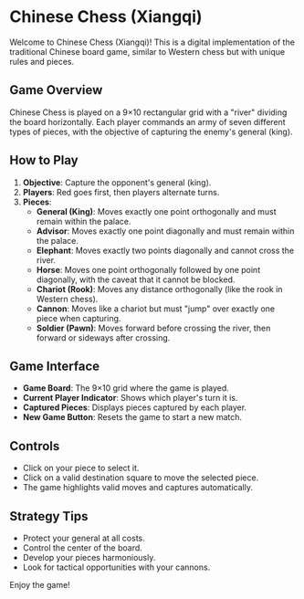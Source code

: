 # Chinese Chess (Xiangqi)

Welcome to Chinese Chess (Xiangqi)! This is a digital implementation of the traditional Chinese board game, similar to Western chess but with unique rules and pieces.

## Game Overview

Chinese Chess is played on a 9×10 rectangular grid with a "river" dividing the board horizontally. Each player commands an army of seven different types of pieces, with the objective of capturing the enemy's general (king).

## How to Play

1. **Objective**: Capture the opponent's general (king).
2. **Players**: Red goes first, then players alternate turns.
3. **Pieces**:
   - **General (King)**: Moves exactly one point orthogonally and must remain within the palace.
   - **Advisor**: Moves exactly one point diagonally and must remain within the palace.
   - **Elephant**: Moves exactly two points diagonally and cannot cross the river.
   - **Horse**: Moves one point orthogonally followed by one point diagonally, with the caveat that it cannot be blocked.
   - **Chariot (Rook)**: Moves any distance orthogonally (like the rook in Western chess).
   - **Cannon**: Moves like a chariot but must "jump" over exactly one piece when capturing.
   - **Soldier (Pawn)**: Moves forward before crossing the river, then forward or sideways after crossing.

## Game Interface

- **Game Board**: The 9×10 grid where the game is played.
- **Current Player Indicator**: Shows which player's turn it is.
- **Captured Pieces**: Displays pieces captured by each player.
- **New Game Button**: Resets the game to start a new match.

## Controls

- Click on your piece to select it.
- Click on a valid destination square to move the selected piece.
- The game highlights valid moves and captures automatically.

## Strategy Tips

- Protect your general at all costs.
- Control the center of the board.
- Develop your pieces harmoniously.
- Look for tactical opportunities with your cannons.

Enjoy the game!